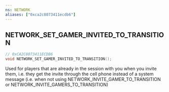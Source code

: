 ```yaml
---
ns: NETWORK
aliases: ["0xca2c8073411ecdb6"]
---
```

## NETWORK_SET_GAMER_INVITED_TO_TRANSITION

```c
// 0xCA2C8073411ECDB6
void NETWORK_SET_GAMER_INVITED_TO_TRANSITION();
```

Used for players that are already in the session with you when you invite them, i.e. they get the invite through the cell phone instead of a system message (i.e. when not using NETWORK_INVITE_GAMER_TO_TRANSITION or NETWORK_INVITE_GAMERS_TO_TRANSITION)

